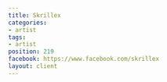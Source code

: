 ```yaml
---
title: Skrillex
categories:
- artist
tags:
- artist
position: 219
facebook: https://www.facebook.com/skrillex
layout: client
---
```


